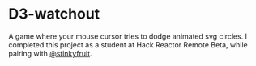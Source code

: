 # D3-watchout

A game where your mouse cursor tries to dodge animated svg circles.  I completed this project as a student at Hack Reactor Remote Beta, while pairing with [@stinkyfruit](https://github.com/stinkyfruit).
